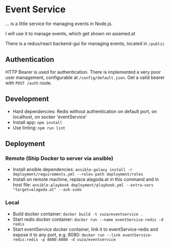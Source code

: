 # Event Service
... is a little service for managing events in Node.js.

I will use it to manage events, which get shown on asiamed.at

There is a redux/react backend-gui for managing events, located in ```/public```

## Authentication
HTTP Bearer is used for authentication. There is implemented a very poor user management, configurable at ```/config/default.json```. Get a valid bearer with ```POST /auth``` route.

## Development
- Hard dependencies: Redis without authentication on default port, on localhost, on socker 'eventService'
- Install app: ```npm install```
- Use linting: ```npm run lint```

## Deployment

### Remote (Ship Docker to server via ansible)
- Install ansible dependencies: ```ansible-galaxy install -r deployment/requirements.yml --roles-path deployment/roles```
- Install on remote machine, replace alagoda.at in this command and in host file: ```ansible-playbook deployment/playbook.yml --extra-vars "target=alagoda.at" --ask-sudo```

### Local
- Build docker container: ```docker build -t vuza/eventservice .```
- Start redis docker container: ```docker run --name eventService-redis -d redis```
- Start eventService docker container, link it to eventService-redis and expose it to any port, e.g. 8080: ```docker run --link eventService-redis:redis -p 8080:8080 -d vuza/eventservice```
